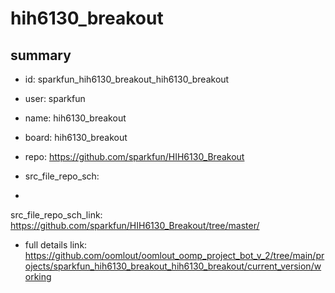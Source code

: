 # hih6130_breakout
 
## summary 
* id: sparkfun_hih6130_breakout_hih6130_breakout
* user: sparkfun
* name: hih6130_breakout
* board: hih6130_breakout
* repo: https://github.com/sparkfun/HIH6130_Breakout



* src_file_repo_sch: 
*
 src_file_repo_sch_link: https://github.com/sparkfun/HIH6130_Breakout/tree/master/
* full details link: https://github.com/oomlout/oomlout_oomp_project_bot_v_2/tree/main/projects/sparkfun_hih6130_breakout_hih6130_breakout/current_version/working  







